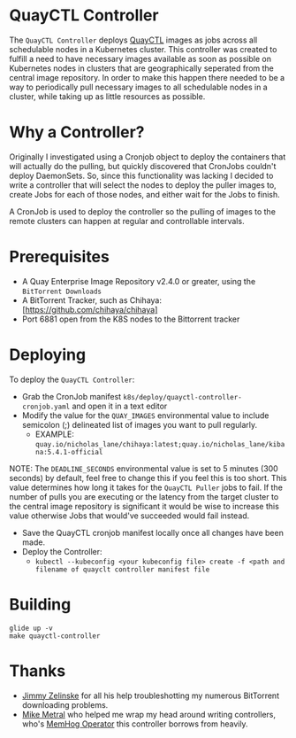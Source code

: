 # QuayCTL Controller

The `QuayCTL Controller` deploys [QuayCTL](https://github.com/coreos/quayctl) images as jobs across all schedulable nodes in a Kubernetes cluster. This controller was created to fulfill a need to have necessary images available as soon as possible on Kubernetes nodes in clusters that are geographically seperated from the central image repository. In order to make this happen there needed to be a way to periodically pull necessary images to all schedulable nodes in a cluster, while taking up as little resources as possible.

# Why a Controller?

Originally I investigated using a Cronjob object to deploy the containers that will actually do the pulling, but quickly discovered that CronJobs couldn't deploy DaemonSets. So, since this functionality was lacking I decided to write a controller that will select the nodes to deploy the puller images to, create Jobs for each of those nodes, and either wait for the Jobs to finish.

A CronJob is used to deploy the controller so the pulling of images to the remote clusters can happen at regular and controllable intervals.

# Prerequisites

* A Quay Enterprise Image Repository v2.4.0 or greater, using the `BitTorrent Downloads`
* A BitTorrent Tracker, such as Chihaya: [https://github.com/chihaya/chihaya]
* Port 6881 open from the K8S nodes to the Bittorrent tracker

# Deploying

To deploy the `QuayCTL Controller`:
* Grab the CronJob manifest `k8s/deploy/quayctl-controller-cronjob.yaml` and open it in a text editor
* Modify the value for the `QUAY_IMAGES` environmental value to include semicolon (;) delineated list of images you want to pull regularly.
  * EXAMPLE: `quay.io/nicholas_lane/chihaya:latest;quay.io/nicholas_lane/kibana:5.4.1-official`

NOTE: The `DEADLINE_SECONDS` environmental value is set to 5 minutes (300 seconds) by default, feel free to change this if you feel this is too short. This value determines how long it takes for the `QuayCTL Puller` jobs to fail. If the number of pulls you are executing or the latency from the target cluster to the central image repository is significant it would be wise to increase this value otherwise Jobs that would've succeeded would fail instead.

* Save the QuayCTL cronjob manifest locally once all changes have been made.
* Deploy the Controller:
  * `kubectl --kubeconfig <your kubeconfig file> create -f <path and filename of quayclt controller manifest file`

# Building

```
glide up -v
make quayctl-controller
```

# Thanks

* [Jimmy Zelinske](https://github.com/jzelinskie) for all his help troubleshotting my numerous BitTorrent downloading problems.
* [Mike Metral](https://github.com/metral) who helped me wrap my head around writing controllers, who's [MemHog Operator](https://github.com/metral/memhog-operator) this controller borrows from heavily.
